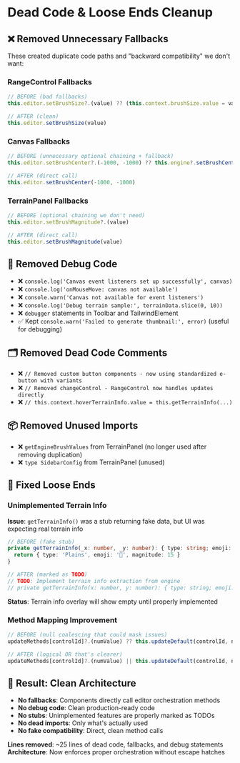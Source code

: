 # Dead Code & Loose Ends Cleanup

## ❌ **Removed Unnecessary Fallbacks**
These created duplicate code paths and "backward compatibility" we don't want:

### RangeControl Fallbacks
```typescript
// BEFORE (bad fallbacks)
this.editor.setBrushSize?.(value) ?? (this.context.brushSize.value = value, this.context.engine.value?.setBrushRadius(value))

// AFTER (clean)
this.editor.setBrushSize(value)
```

### Canvas Fallbacks  
```typescript
// BEFORE (unnecessary optional chaining + fallback)
this.editor.setBrushCenter?.(-1000, -1000) ?? this.engine?.setBrushCenter(-1000, -1000)

// AFTER (direct call)
this.editor.setBrushCenter(-1000, -1000)
```

### TerrainPanel Fallbacks
```typescript
// BEFORE (optional chaining we don't need)
this.editor.setBrushMagnitude?.(value)

// AFTER (direct call)
this.editor.setBrushMagnitude(value)
```

## 🧹 **Removed Debug Code**
- ❌ `console.log('Canvas event listeners set up successfully', canvas)`
- ❌ `console.log('onMouseMove: canvas not available')`
- ❌ `console.warn('Canvas not available for event listeners')`
- ❌ `console.log('Debug terrain sample:', terrainData.slice(0, 10))`
- ❌ `debugger` statements in Toolbar and TailwindElement
- ✅ Kept `console.warn('Failed to generate thumbnail:', error)` (useful for debugging)

## 🗂️ **Removed Dead Code Comments**
- ❌ `// Removed custom button components - now using standardized e-button with variants`
- ❌ `// Removed changeControl - RangeControl now handles updates directly`
- ❌ `// this.context.hoverTerrainInfo.value = this.getTerrainInfo(...)`

## 📦 **Removed Unused Imports**
- ❌ `getEngineBrushValues` from TerrainPanel (no longer used after removing duplication)
- ❌ `type SidebarConfig` from TerrainPanel (unused)

## 🔧 **Fixed Loose Ends**

### Unimplemented Terrain Info
**Issue**: `getTerrainInfo()` was a stub returning fake data, but UI was expecting real terrain info
```typescript
// BEFORE (fake stub)
private getTerrainInfo(_x: number, _y: number): { type: string; emoji: string; magnitude: number } | null {
  return { type: 'Plains', emoji: '🌾', magnitude: 15 }
}

// AFTER (marked as TODO)
// TODO: Implement terrain info extraction from engine
// private getTerrainInfo(x: number, y: number): { type: string; emoji: string; magnitude: number } | null
```

**Status**: Terrain info overlay will show empty until properly implemented

### Method Mapping Improvement
```typescript
// BEFORE (null coalescing that could mask issues)
updateMethods[controlId]?.(numValue) ?? this.updateDefault(controlId, numValue)

// AFTER (logical OR that's clearer)
updateMethods[controlId]?.(numValue) || this.updateDefault(controlId, numValue)
```

## 🎯 **Result: Clean Architecture**
- **No fallbacks**: Components directly call editor orchestration methods
- **No debug code**: Clean production-ready code
- **No stubs**: Unimplemented features are properly marked as TODOs
- **No dead imports**: Only what's actually used
- **No fake compatibility**: Direct, clean method calls

**Lines removed**: ~25 lines of dead code, fallbacks, and debug statements  
**Architecture**: Now enforces proper orchestration without escape hatches